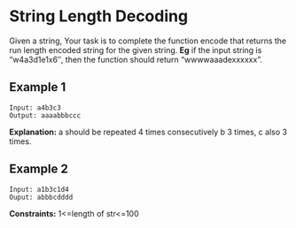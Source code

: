 # String Length Decoding

Given a string, Your task is to complete the function encode that returns the run length encoded string for the given string.
**Eg** if the input string is “w4a3d1e1x6″, then the function should return “wwwwaaadexxxxxx”.

## Example 1

```
Input: a4b3c3
Output: aaaabbbccc
```

**Explanation:** a should be repeated 4 times
consecutively b 3 times, c also 3
times.

## Example 2

```
Input: a1b3c1d4
Ouput: abbbcdddd

```

**Constraints:**
1<=length of str<=100
